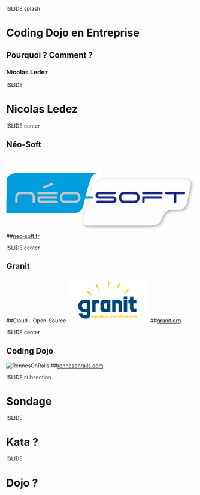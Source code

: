 ﻿!SLIDE splash
# Coding Dojo en Entreprise
## Pourquoi ? Comment ?
### Nicolas Ledez

!SLIDE
# Nicolas Ledez

!SLIDE center
## Néo-Soft
![Neo-Soft](Neo-Soft.jpg)
##[neo-soft.fr](http://www.neo-soft.fr/)

!SLIDE center
## Granit
##Cloud - Open-Source
![Granit](Granit.png)
##[granit.org](http://www.granit.org/)

!SLIDE center
## Coding Dojo
![RennesOnRails](rennes-on-rails.jpg)
##[rennesonrails.com](http://www.rennesonrails.com)

!SLIDE subsection
# Sondage

!SLIDE
# Kata ?

!SLIDE
# Dojo ?
